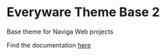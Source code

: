 # Everyware Theme Base 2

Base theme for Naviga Web projects

Find the documentation [here](https://docs.navigaglobal.com/everyware/design/everyware-theme-base-2)
